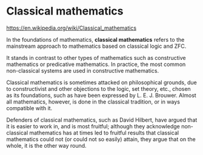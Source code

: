# Classical mathematics

https://en.wikipedia.org/wiki/Classical_mathematics

In the foundations of mathematics, 
**classical mathematics** refers to 
the mainstream approach to mathematics 
based on classical logic and ZFC.

It stands in contrast to other types of mathematics 
such as constructive mathematics or predicative mathematics. 
In practice, the most common non-classical systems are used in constructive mathematics.

Classical mathematics is sometimes attacked on philosophical grounds, due to constructivist and other objections to the logic, set theory, etc., chosen as its foundations, such as have been expressed by L. E. J. Brouwer. Almost all mathematics, however, is done in the classical tradition, or in ways compatible with it.

Defenders of classical mathematics, such as David Hilbert, have argued that it is easier to work in, and is most fruitful; although they acknowledge non-classical mathematics has at times led to fruitful results that classical mathematics could not (or could not so easily) attain, they argue that on the whole, it is the other way round.

